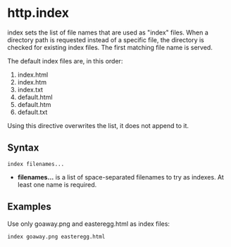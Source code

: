 # http.index

index sets the list of file names that are used as "index" files. When a directory path is requested instead of a
specific file, the directory is checked for existing index files. The first matching file name is served.

The default index files are, in this order:

1.  index.html
2.  index.htm
3.  index.txt
4.  default.html
5.  default.htm
6.  default.txt

Using this directive overwrites the list, it does not append to it.

## Syntax

``` caddyfile
index filenames...
```

-   **filenames...** is a list of space-separated filenames to try as indexes. At least one name is required.

## Examples

Use only goaway.png and easteregg.html as index files:

``` caddyfile
index goaway.png easteregg.html
```
